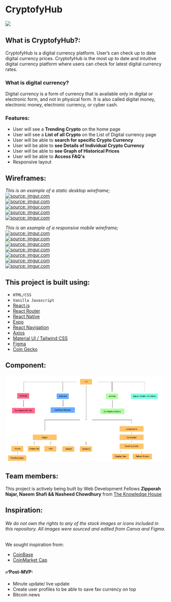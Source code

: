 # CryptofyHub
![](/img/mockups/readme_banner.png)
## What is CryptofyHub?:
CryptofyHub is a digital currency platform. User’s can check up to date digital currency prices. CryptofyHub is the most up to date and intuitive digital currency platform where users can check for latest digital currency rates. 
### What is digital currency?
Digital currency is a form of currency that is available only in digital or electronic form, and not in physical form. It is also called digital money, electronic money, electronic currency, or cyber cash.

### Features:
- User will see a **Trending Crypto** on the home page
- User will see a **List of all Crypto** on the List of Digital currency page
- User will be able to **search for specific Crypto Currency**
- User will be able to **see Details of Individual Crypto Currency**
- User will be able to **see Graph of Historical Prices**
- User will be able to **Access FAQ's**
- Responsive layout

## Wireframes: 

_This is an example of a static desktop wireframe;_ <br/>
<a href="https://imgur.com/EflCykj"><img src="https://i.imgur.com/EflCykj.png" title="source: imgur.com" /></a><br/>
<a href="https://imgur.com/WPtlBWe"><img src="https://i.imgur.com/WPtlBWe.png" title="source: imgur.com" /></a><br/>
<a href="https://imgur.com/3oARB9a"><img src="https://i.imgur.com/3oARB9a.png" title="source: imgur.com" /></a><br/>
<a href="https://imgur.com/S4DDZhz"><img src="https://i.imgur.com/S4DDZhz.png" title="source: imgur.com" /></a><br/>
<a href="https://imgur.com/BCHWskd"><img src="https://i.imgur.com/BCHWskd.png" title="source: imgur.com" /></a><br/>

_This is an example of a responsive mobile wireframe;_ <br/>
<a href="https://imgur.com/4xmepw8"><img src="https://i.imgur.com/4xmepw8.png" title="source: imgur.com" /></a><br/>
<a href="https://imgur.com/L2AaxUY"><img src="https://i.imgur.com/L2AaxUY.png" title="source: imgur.com" /></a><br/>
<a href="https://imgur.com/vV8E3Jq"><img src="https://i.imgur.com/vV8E3Jq.png" title="source: imgur.com" /></a><br/>
<a href="https://imgur.com/sLdU1fX"><img src="https://i.imgur.com/sLdU1fX.png" title="source: imgur.com" /></a><br/>
<a href="https://imgur.com/6AVE1CF"><img src="https://i.imgur.com/6AVE1CF.png" title="source: imgur.com" /></a><br/>
<a href="https://imgur.com/LaRMvGg"><img src="https://i.imgur.com/LaRMvGg.png" title="source: imgur.com" /></a><br/>
<a href="https://imgur.com/A5U2VBV"><img src="https://i.imgur.com/A5U2VBV.png" title="source: imgur.com" /></a><br/>
## This project is built using:
- `HTML/CSS`
- `Vanilla Javascript`
- [React.js](https://reactjs.org/)
- [React Router](https://reactrouter.com/)
- [React Native](https://reactnative.dev/)
- [Expo](https://expo.io/)
- [React Navigation](https://reactnavigation.org/)
- [Axios](https://www.npmjs.com/package/axios)
- [Material UI / Tailwind CSS](***)
- [Figma](https://www.figma.com/) 
- [Coin Gecko](https://www.coingecko.com/api/documentations/v3)

## Component:
![](/img/component.png)

## Team members:

This project is actively being built by Web Development Fellows **Zipporah Najar, Naeem Shafi && Nasheed Chowdhury** from [The Knowledge House](https://www.theknowledgehouse.org/)

## Inspiration:

###### _We do not own the rights to any of the stock images or icons included in this repository. All images were sourced and edited from Canva and Figma._

We sought inspiration from:

- [CoinBase](https://www.coinbase.com/)
- [CoinMarket Cap](https://coinmarketcap.com/)

#### ✅Post-MVP:

- Minute update/ live update 
- Create user profiles to be able to save fav currency on top
- Bitcoin news
